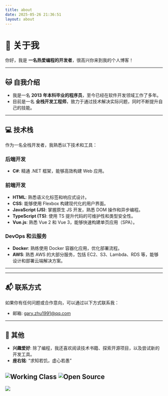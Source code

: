 ```yaml
---
title: about
date: 2025-05-26 21:36:51
layout: about
---
```


# 👋 关于我

你好，我是 **一名热爱编程的开发者**，很高兴你来到我的个人博客！

---

## 🐱 自我介绍

- 我是一名 **2013 年本科毕业的程序员**，至今已经在软件开发领域工作了多年。
- 目前是一名 **全栈开发工程师**，致力于通过技术解决实际问题，同时不断提升自己的技能。

---

## 💻 技术栈

作为一名全栈开发者，我熟悉以下技术和工具：

### 后端开发
- **C#**: 精通 .NET 框架，能够高效构建 Web 应用。

### 前端开发
- **HTML**: 熟悉语义化标签和响应式设计。
- **CSS**: 能够使用 Flexbox 构建现代化的用户界面。
- **JavaScript (JS)**: 掌握原生 JS 开发，熟悉 DOM 操作和异步编程。
- **TypeScript (TS)**: 使用 TS 提升代码的可维护性和类型安全性。
- **Vue.js**: 熟悉 Vue 2 和 Vue 3，能够快速构建单页应用（SPA）。

### DevOps 和云服务
- **Docker**: 熟练使用 Docker 容器化应用，优化部署流程。
- **AWS**: 熟悉 AWS 的大部分服务，包括 EC2、S3、Lambda、RDS 等，能够设计和部署云端解决方案。

---

<!-- ## 🚀 项目经验

虽然这里没有列出具体的项目，但我会在未来更新一些个人项目的介绍和代码。如果你对某些技术感兴趣，欢迎关注我的仓库动态！ -->

---

## 📬 联系方式

如果你有任何问题或合作意向，可以通过以下方式联系我：
- 邮箱: gary.zhu1991@qq.com

---

## 🌟 其他

- **兴趣爱好**: 除了编程，我还喜欢阅读技术书籍、探索开源项目，以及尝试新的开发工具。
- **座右铭**: “求知若饥，虚心若愚”
  
![Working Class](https://img.shields.io/badge/-Working%20Class-blue)
![Open Source](https://img.shields.io/badge/-Open%20Source-brightgreen)
---

![](https://komarev.com/ghpvc/?username=zhurongbo111&color=0d6efd)